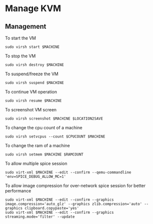 # Manage KVM

## Management

To start the VM

```console
sudo virsh start $MACHINE
```

To stop the VM

```console
sudo virsh destroy $MACHINE
```

To suspend/freeze the VM

```console
sudo virsh suspend $MACHINE
```

To continue VM operation

```console
sudo virsh resume $MACHINE
```

To screenshot VM screen

```console
sudo virsh screenshot $MACHINE $LOCATION2SAVE
```

To change the cpu count of a machine

```consle
sudo virsh setvcpus --count $CPUCOUNT $MACHINE
```

To change the ram of a machine

```console
sudo virsh setmem $MACHINE $RAMCOUNT
```

To allow multiple spice session

```console
sudo virt-xml $MACHINE --edit --confirm --qemu-commandline 'env=SPICE_DEBUG_ALLOW_MC=1'
```

To allow image compression for over-network spice session for better performance

```console
sudo virt-xml $MACHINE --edit --confirm --graphics image.compression='auto_glz' --graphics zlib.compression='auto' --graphics clipboard.copypaste='yes'
sudo virt-xml $MACHINE --edit --confirm --graphics streaming.mode='filter' --update
```
